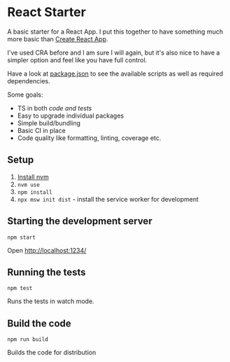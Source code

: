 # React Starter

A basic starter for a React App.
I put this together to have something much more basic than
[Create React App](https://github.com/facebook/create-react-app).

I've used CRA before and I am sure I will again, but it's also
nice to have a simpler option and feel like you have full control.

Have a look at [package.json](./package.json) to see the available scripts
as well as required dependencies.

Some goals:

- TS in both _code and tests_
- Easy to upgrade individual packages
- Simple build/bundling
- Basic CI in place
- Code quality like formatting, linting, coverage etc.

## Setup

1. [Install nvm](https://github.com/nvm-sh/nvm#installing-and-updating)
2. `nvm use`
3. `npm install`
4. `npx msw init dist` - install the service worker for development

## Starting the development server

```
npm start
```

Open [http://localhost:1234/](http://localhost:1234/)

## Running the tests

```
npm test
```

Runs the tests in watch mode.

## Build the code

```
npm run build
```

Builds the code for distribution
